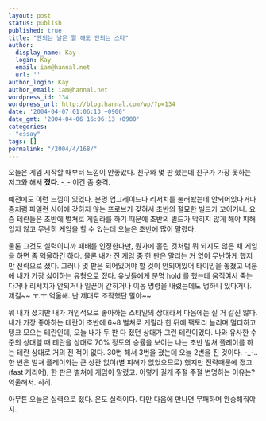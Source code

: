```yaml
---
layout: post
status: publish
published: true
title: "안되는 날은 뭘 해도 안되는 스타"
author:
  display_name: Kay
  login: Kay
  email: iam@hannal.net
  url: ''
author_login: Kay
author_email: iam@hannal.net
wordpress_id: 134
wordpress_url: http://blog.hannal.com/wp/?p=134
date: '2004-04-07 01:06:13 +0900'
date_gmt: '2004-04-06 16:06:13 +0900'
categories:
- "essay"
tags: []
permalink: "/2004/4/168/"
---
```

<p>오늘은 게임 시작할 때부터 느낌이 안좋았다. 친구와 몇 판 했는데 친구가 가장 못하는 저그와 해서 <b>졌다</b>. -_- 이건 좀 충격.</p>
<p>예전에도 이런 느낌이 있었다. 분명 업그레이드나 리서치를 눌러놨는데 안되어있다거나 좀처럼 파일런 사이에 갖히지 않는 프로브가 갖혀서 초반의 절묘한 빌드가 꼬이거나. 요즘 테란들은 초반에 벌쳐로 게릴라를 하기 때문에 초반의 빌드가 막히지 않게 해야 피해 입지 않고 무난히 게임을 할 수 있는데 오늘은 초반에 많이 말렸다.</p>
<p>물론 그것도 실력이니까 패배를 인정한다만, 뭔가에 홀린 것처럼 뭐 되지도 않은 채 게임을 하면 좀 억울하긴 하다. 물론 내가 진 게임 중 한 판은 말리는 거 없이 무난하게 했지만 전략으로 졌다. 그러나 몇 판은 되어있어야 할 것이 안되어있어 타이밍을 놓쳤고 덕분에 내가 가장 싫어하는 유형으로 졌다. 유닛들에게 분명 hold 를 했는데 움직여서 죽는다거나 리서치가 안되거나 일꾼이 갇히거나 이동 명령을 내렸는데도 멍하니 있다거나. 제길~~ ㅜ.ㅜ 억울해. 난 제대로 조작했단 말야~~</p>
<p>뭐 내가 졌지만 내가 개인적으로 좋아하는 스타일의 상대라서 다음에는 질 거 같진 않다. 내가 가장 좋아하는 테란이 초반에 6~8 벌쳐로 게릴라 한 뒤에 팩토리 늘리며 멀티하고 탱크 모으는 테란인데, 오늘 내가 두 판 다 졌던 상대가 그런 테란이었다. 나와 유사한 수준의 상대일 때 테란을 상대로 70% 정도의 승률을 보이는 나는 초반 벌쳐 플레이를 하는 테란 상대로 거의 진 적이 없다. 30번 해서 3번을 졌는데 오늘 2번을 진 것이다. -_-.. 한 번은 벌쳐 플레이와는 큰 상관 없이(별 피해가 없었으므로) 했지만 전략때문에 졌고(fast 캐리어), 한 판은 벌쳐에 게임이 말렸고. 이렇게 길게 주절 주절 변명하는 이유는? 억울해서. 히히.</p>
<p>아무튼 오늘은 실력으로 졌다. 운도 실력이다. 다만 다음에 만나면 무패하며 완승해줘야지.</p>
